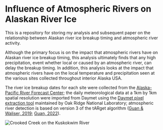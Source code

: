# Influence of Atmospheric Rivers on Alaskan River Ice

This is a repository for storing my analysis and subsequent paper on the relationship between Alaskan river ice breakup timing and atmospheric river activity.

Although the primary focus is on the impact that atmospheric rivers have on Alaskan river ice breakup timing, this analysis  ultimately finds that any high precipitation, event whether local or caused by an atmospheric river, can delay the breakup timing. In addition, this analysis looks at the impact that atmospheric rivers have on the local temperature and precipitation seen at the  various sites collected throughout interior Alaska USA. 

The river ice breakup dates for each site were collected from the [Alaska-Pacific River Forecast Center](https://www.weather.gov/aprfc/); the daily meteorological data at a 1km by 1km spatial resolution were imported from Daymet using the [Daymet pixel extraction tool](https://daymet.ornl.gov/single-pixel/) maintained by Oak Ridge National Laboratory; atmospheric river detection is based on
version 3 of the tARget algorithm ([Guan & Waliser, 2019]( https://doi.org/10.1029/2019JD031205); [Guan, 2022](https://doi.org/10.25346/S6/YO15ON)).

![Crooked Creek on the Kuskokwim River](./maps_crooked_creek.png)
